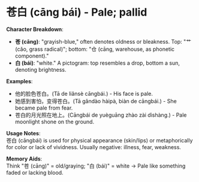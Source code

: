 # **苍白 (cāng bái) - Pale; pallid**

**Character Breakdown**:  
- **苍 (cāng)**: "grayish-blue," often denotes oldness or bleakness. Top: "艹 (cǎo, grass radical)"; bottom: "仓 (cāng, warehouse, as phonetic component)."  
- **白 (bái)**: "white." A pictogram: top resembles a drop, bottom a sun, denoting brightness.

**Examples**:  
- 他的脸色苍白。(Tā de liǎnsè cāngbái.) - His face is pale.  
- 她感到害怕，变得苍白。(Tā gǎndào hàipà, biàn de cāngbái.) - She became pale from fear.  
- 苍白的月光照在地上。(Cāngbái de yuèguāng zhào zài dìshàng.) - Pale moonlight shone on the ground.

**Usage Notes**:  
苍白 (cāngbái) is used for physical appearance (skin/lips) or metaphorically for color or lack of vividness. Usually negative: illness, fear, weakness.

**Memory Aids**:  
Think "苍 (cāng)" = old/graying; "白 (bái)" = white → Pale like something faded or lacking blood.